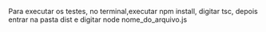 Para executar os testes, no terminal,executar npm install, digitar tsc, depois entrar na pasta dist e digitar node nome_do_arquivo.js